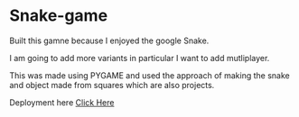 # Snake-game

Built this gamne because I enjoyed the google Snake.

I am going to add more variants in particular I want to add mutliplayer.

This was made using PYGAME and used the approach of making the snake and object made from squares which are also projects.

Deployment here [Click Here](https://yuvysingh.itch.io/snake)
